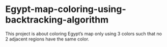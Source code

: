 # Egypt-map-coloring-using-backtracking-algorithm
This project is about coloring Egypt’s map only using 3 colors such that no 2 adjacent regions have the same color.
